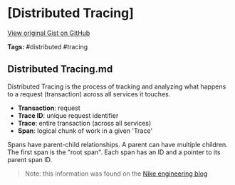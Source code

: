 # [Distributed Tracing] 

[View original Gist on GitHub](https://gist.github.com/Integralist/66f50ed461f12157419a13152436b5e4)

**Tags:** #distributed #tracing

## Distributed Tracing.md

Distributed Tracing is the process of tracking and analyzing what happens to a request (transaction) across all services it touches.

- **Transaction**: request
- **Trace ID**: unique request identifier
- **Trace**: entire transaction (across all services)
- **Span**: logical chunk of work in a given 'Trace'

Spans have parent-child relationships. A parent can have multiple children. The first span is the "root span". Each span has an ID and a pointer to its parent span ID.

> Note: this information was found on the [Nike engineering blog](https://medium.com/nikeengineering/hit-the-ground-running-with-distributed-tracing-core-concepts-ff5ad47c7058)

